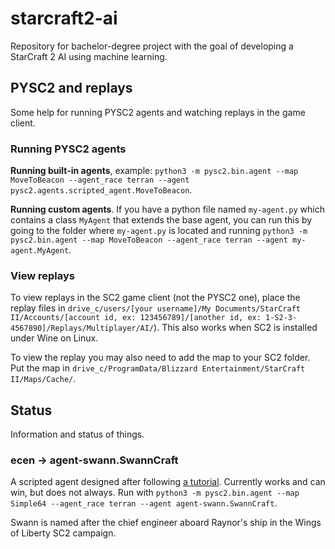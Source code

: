 # starcraft2-ai
Repository for bachelor-degree project with the goal of developing a StarCraft 2 AI using machine learning.

## PYSC2 and replays
Some help for running PYSC2 agents and watching replays in the game client.

### Running PYSC2 agents
__Running built-in agents__, example:
`python3 -m pysc2.bin.agent --map MoveToBeacon --agent_race terran --agent pysc2.agents.scripted_agent.MoveToBeacon`.

__Running custom agents__. If you have a python file named `my-agent.py` which contains a class `MyAgent` that extends the base agent, you can run this by going to the folder where `my-agent.py` is located and running `python3 -m pysc2.bin.agent --map MoveToBeacon --agent_race terran --agent my-agent.MyAgent`.

### View replays
To view replays in the SC2 game client (not the PYSC2 one), place the replay files in `drive_c/users/[your username]/My Documents/StarCraft II/Accounts/[account id, ex: 123456789]/[another id, ex: 1-S2-3-4567890]/Replays/Multiplayer/AI/`). This also works when SC2 is installed under Wine on Linux.

To view the replay you may also need to add the map to your SC2 folder. Put the map in `drive_c/ProgramData/Blizzard Entertainment/StarCraft II/Maps/Cache/`.

## Status
Information and status of things.

### ecen -> agent-swann.SwannCraft
A scripted agent designed after following [a tutorial](https://chatbotslife.com/building-a-basic-pysc2-agent-b109cde1477c). Currently works and can win, but does not always. Run with `python3 -m pysc2.bin.agent --map Simple64 --agent_race terran --agent agent-swann.SwannCraft`.

Swann is named after the chief engineer aboard Raynor's ship in the Wings of Liberty SC2 campaign.
